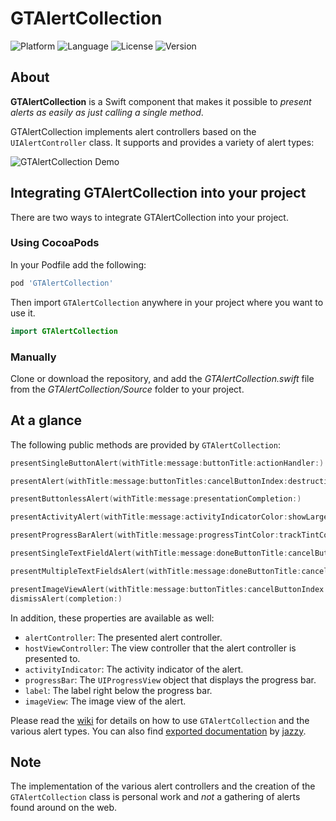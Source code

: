 # GTAlertCollection

![Platform](https://img.shields.io/cocoapods/p/GTAlertCollection.svg)
![Language](https://img.shields.io/github/languages/top/gabrieltheodoropoulos/GTAlertCollection.svg?color=orange)
![License](https://img.shields.io/github/license/gabrieltheodoropoulos/GTAlertCollection.svg)
![Version](https://img.shields.io/cocoapods/v/GTAlertCollection.svg)

## About

**GTAlertCollection** is a Swift component that makes it possible to *present alerts as easily as just calling a single method*.

GTAlertCollection implements alert controllers based on the `UIAlertController` class. It supports and provides a variety of alert types:

![GTAlertCollection Demo](https://gtiapps.com/gtalertcollection/gtalertcollection_demo_small.gif)

## Integrating GTAlertCollection into your project

There are two ways to integrate GTAlertCollection into your project.

### Using CocoaPods

In your Podfile add the following:

```ruby
pod 'GTAlertCollection'
```

Then import `GTAlertCollection` anywhere in your project where you want to use it.

```swift
import GTAlertCollection
```

### Manually

Clone or download the repository, and add the *GTAlertCollection.swift* file from the *GTAlertCollection/Source* folder to your project.


## At a glance

The following public methods are provided by `GTAlertCollection`:

```swift
presentSingleButtonAlert(withTitle:message:buttonTitle:actionHandler:)

presentAlert(withTitle:message:buttonTitles:cancelButtonIndex:destructiveButtonIndices:actionHandler:)

presentButtonlessAlert(withTitle:message:presentationCompletion:)

presentActivityAlert(withTitle:message:activityIndicatorColor:showLargeIndicator:presentationCompletion:)

presentProgressBarAlert(withTitle:message:progressTintColor:trackTintColor:showPercentage:showStepsCount:updateHandler:presentationCompletion:)

presentSingleTextFieldAlert(withTitle:message:doneButtonTitle:cancelButtonTitle:configurationHandler:completionHandler:)

presentMultipleTextFieldsAlert(withTitle:message:doneButtonTitle:cancelButtonTitle:numberOfTextFields:configurationHandler:completionHandler:)

presentImageViewAlert(withTitle:message:buttonTitles:cancelButtonIndex:destructiveButtonIndices:image:actionHandler:)
dismissAlert(completion:)
```

In addition, these properties are available as well:

*   `alertController`: The presented alert controller.
*   `hostViewController`: The view controller that the alert controller is presented to.
*   `activityIndicator`: The activity indicator of the alert.
*   `progressBar`: The `UIProgressView` object that displays the progress bar.
*   `label`: The label right below the progress bar.
*   `imageView`: The image view of the alert.

Please read the [wiki](https://github.com/gabrieltheodoropoulos/GTAlertCollection/wiki/How-To) for details on how to use `GTAlertCollection` and the various alert types. You can also find [exported documentation](https://gtiapps.com/docs/gtalertcollection/Classes/GTAlertCollection.html) by [jazzy](https://github.com/realm/jazzy).

## Note

The implementation of the various alert controllers and the creation of the `GTAlertCollection` class is personal work and *not* a gathering of alerts found around on the web.
